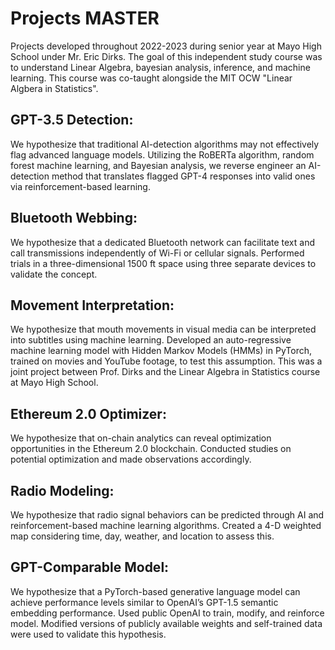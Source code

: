 # Projects MASTER
Projects developed throughout 2022-2023 during senior year at Mayo High School under Mr. Eric Dirks. The goal of this independent study course was to understand Linear Algebra, bayesian analysis, inference, and machine learning. This course was co-taught alongside the MIT OCW "Linear Algbera in Statistics". 

## GPT-3.5 Detection:
We hypothesize that traditional AI-detection algorithms may not effectively flag advanced language models. Utilizing the RoBERTa algorithm, random forest machine learning, and Bayesian analysis, we reverse engineer an AI-detection method that translates flagged GPT-4 responses into valid ones via reinforcement-based learning.

## Bluetooth Webbing:
We hypothesize that a dedicated Bluetooth network can facilitate text and call transmissions independently of Wi-Fi or cellular signals. Performed trials in a three-dimensional 1500 ft space using three separate devices to validate the concept.

## Movement Interpretation:
We hypothesize that mouth movements in visual media can be interpreted into subtitles using machine learning. Developed an auto-regressive machine learning model with Hidden Markov Models (HMMs) in PyTorch, trained on movies and YouTube footage, to test this assumption. This was a joint project between Prof. Dirks and the Linear Algebra in Statistics course at Mayo High School. 

## Ethereum 2.0 Optimizer:
We hypothesize that on-chain analytics can reveal optimization opportunities in the Ethereum 2.0 blockchain. Conducted studies on potential optimization and made observations accordingly.

## Radio Modeling:
We hypothesize that radio signal behaviors can be predicted through AI and reinforcement-based machine learning algorithms. Created a 4-D weighted map considering time, day, weather, and location to assess this.

## GPT-Comparable Model:
We hypothesize that a PyTorch-based generative language model can achieve performance levels similar to OpenAI’s GPT-1.5 semantic embedding performance. Used public OpenAI to train, modify, and reinforce model. Modified versions of publicly available weights and self-trained data were used to validate this hypothesis.
